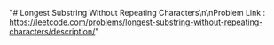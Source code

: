 "# Longest Substring Without Repeating Characters\n\nProblem Link : https://leetcode.com/problems/longest-substring-without-repeating-characters/description/" 
